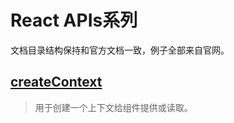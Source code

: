 # React APIs系列

文档目录结构保持和官方文档一致，例子全部来自官网。

## [createContext](https://react.dev/reference/react/createContext)

>用于创建一个上下文给组件提供或读取。